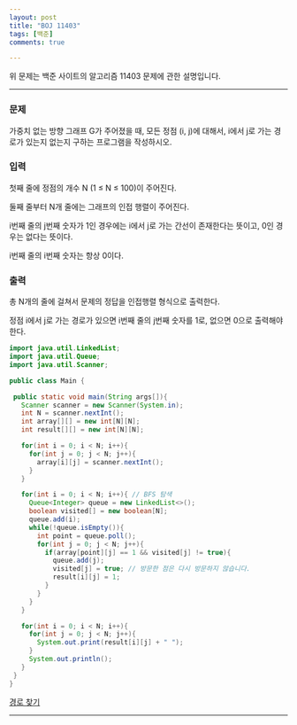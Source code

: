 ```yaml
---
layout: post
title: "BOJ 11403"
tags: [백준]
comments: true

---
```


위 문제는 백준 사이트의 알고리즘 11403 문제에 관한 설명입니다.<br>

---

### 문제
가중치 없는 방향 그래프 G가 주어졌을 때, 모든 정점 (i, j)에 대해서, i에서 j로 가는 경로가 있는지 없는지 구하는 프로그램을 작성하시오.

### 입력

첫째 줄에 정점의 개수 N (1 ≤ N ≤ 100)이 주어진다.

둘째 줄부터 N개 줄에는 그래프의 인접 행렬이 주어진다.

i번째 줄의 j번째 숫자가 1인 경우에는 i에서 j로 가는 간선이 존재한다는 뜻이고, 0인 경우는 없다는 뜻이다.

i번째 줄의 i번째 숫자는 항상 0이다.

### 출력

총 N개의 줄에 걸쳐서 문제의 정답을 인접행렬 형식으로 출력한다.

정점 i에서 j로 가는 경로가 있으면 i번째 줄의 j번째 숫자를 1로, 없으면 0으로 출력해야 한다.
 
 ```java
import java.util.LinkedList;
import java.util.Queue;
import java.util.Scanner;

public class Main {

  public static void main(String args[]){
    Scanner scanner = new Scanner(System.in);
    int N = scanner.nextInt();
    int array[][] = new int[N][N];
    int result[][] = new int[N][N];

    for(int i = 0; i < N; i++){
      for(int j = 0; j < N; j++){
        array[i][j] = scanner.nextInt();
      }
    }

    for(int i = 0; i < N; i++){ // BFS 탐색 
      Queue<Integer> queue = new LinkedList<>();
      boolean visited[] = new boolean[N];
      queue.add(i);
      while(!queue.isEmpty()){
        int point = queue.poll();
        for(int j = 0; j < N; j++){
          if(array[point][j] == 1 && visited[j] != true){
            queue.add(j);
            visited[j] = true; // 방문한 점은 다시 방문하지 않습니다.
            result[i][j] = 1;
          }
        }
      }
    }

    for(int i = 0; i < N; i++){
      for(int j = 0; j < N; j++){
        System.out.print(result[i][j] + " ");
      }
      System.out.println();
    }
  }
}
 ```
 
 
<a href="https://www.acmicpc.net/problem/11403">경로 찾기</a>

---

